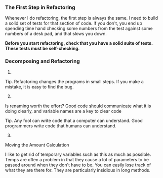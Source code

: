 

### The First Step in Refactoring


Whenever I do refactoring, the first step is always the same. I need to build a solid set of tests for that section of code.
If you don't, you end up spending time hand checking some numbers from the test against some numbers of a desk pad, and that slows you down.

**Before you start refactoring, check that you have a solid suite of tests. These tests must be self-checking.**

### Decomposing and Refactoring

1.
Tip. Refactoring changes the programs in small steps. If you make a mistake, it is easy to find the bug.

2.
Is renaming worth the effort?
Good code should communicate what it is doing clearly, and variable names are a key to clear code

Tip. Any fool can write code that a computer can understand. Good programmers write code that humans can understand.

3.
Moving the Amount Calculation

I like to get rid of temporary variables such as this as much as possible. 
Temps are often a problem in that they cause a lot of parameters to be passed around when they don't have to be. 
You can easily lose track of what they are there for. They are particularly insidious in long methods.
